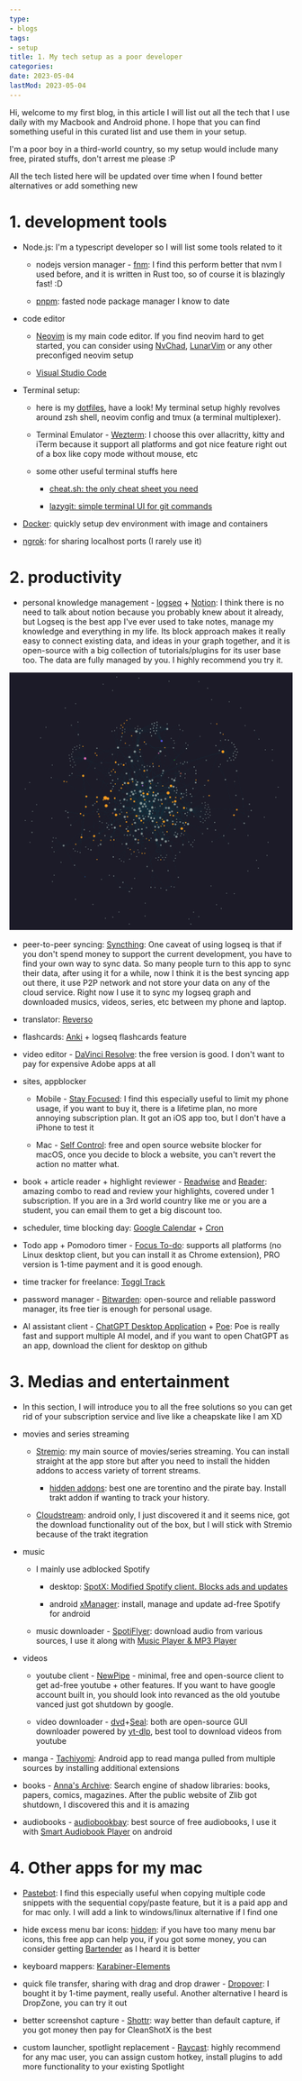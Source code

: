 ```yaml
---
type:
- blogs
tags:
- setup
title: 1. My tech setup as a poor developer
categories:
date: 2023-05-04
lastMod: 2023-05-04
---
```

Hi, welcome to my first blog, in this article I will list out all the tech that I use daily with my Macbook and Android phone. I hope that you can find something useful in this curated list and use them in your setup.

I'm a poor boy in a third-world country, so my setup would include many free, pirated stuffs, don't arrest me please :P

All the tech listed here will be updated over time when I found better alternatives or add something new

# 1. development tools

  + Node.js: I'm a typescript developer so I will list some tools related to it

    + nodejs version manager - [fnm](https://github.com/Schniz/fnm): I find this perform better that nvm I used before, and it is written in Rust too, so of course it is blazingly fast! :D

    + [pnpm](https://pnpm.io/installation): fasted node package manager I know to date

  + code editor

    + [Neovim](https://github.com/neovim/neovim) is my main code editor. If you find neovim hard to get started, you can consider using [NvChad](https://nvchad.com/), [LunarVim](https://github.com/lunarvim/lunarvim) or any other preconfiged neovim setup

    + [Visual Studio Code](https://code.visualstudio.com/)

  + Terminal setup:

    + here is my [dotfiles](https://github.com/howarddo2208/dotfiles), have a look! My terminal setup highly revolves around zsh shell, neovim config and tmux (a terminal multiplexer).

    + Terminal Emulator - [Wezterm](https://github.com/wez/wezterm): I choose this over allacritty, kitty and iTerm because it support all platforms and got nice feature right out of a box like copy mode without mouse, etc

    + some other useful terminal stuffs here

      + [cheat.sh: the only cheat sheet you need](https://github.com/chubin/cheat.sh)

      + [lazygit: simple terminal UI for git commands](https://github.com/jesseduffield/lazygit)

  + [Docker](https://www.docker.com/): quickly setup dev environment with image and containers

  + [ngrok](https://ngrok.com/): for sharing localhost ports (I rarely use it)

# 2. productivity

  + personal knowledge management - [logseq](https://github.com/logseq/logseq) + [Notion](https://www.notion.so/): I think there is no need to talk about notion because you probably knew about it already, but Logseq is the best app I've ever used to take notes, manage my knowledge and everything in my life. Its block approach makes it really easy to connect existing data, and ideas in your graph together, and it is open-source with a big collection of tutorials/plugins for its user base too. The data are fully managed by you. I highly recommend you try it.

![my logseq graph](/assets/image_1683208325478_0.png)

  + peer-to-peer syncing: [Syncthing](https://syncthing.net/): One caveat of using logseq is that if you don't spend money to support the current development, you have to find your own way to sync data. So many people turn to this app to sync their data, after using it for a while, now I think it is the best syncing app out there, it use P2P network and not store your data on any of the cloud service. Right now I use it to sync my logseq graph and downloaded musics, videos, series, etc between my phone and laptop.

  + translator: [Reverso]( https://www.reverso.net/)

  + flashcards: [Anki](https://apps.ankiweb.net/) + logseq flashcards feature

  + video editor - [DaVinci Resolve](https://www.blackmagicdesign.com/products/davinciresolve/): the free version is good. I don't want to pay for expensive Adobe apps at all

  + sites, appblocker

    + Mobile - [Stay Focused](https://play.google.com/store/apps/details?id=com.stayfocused&gl=US): I find this especially useful to limit my phone usage, if you want to buy it, there is a lifetime plan, no more annoying subscription plan. It got an iOS app too, but I don't have a iPhone to test it

    + Mac - [Self Control](https://github.com/SelfControlApp/selfcontrol/): free and open source website blocker for macOS, once you decide to block a website, you can't revert the action no matter what.

  + book + article reader + highlight reviewer - [Readwise](https://readwise.io/) and [Reader](https://read.readwise.io/): amazing combo to read and review your highlights, covered under 1 subscription. If you are in a 3rd world country like me or you are a student, you can email them to get a big discount too.

  + scheduler, time blocking day: [Google Calendar](https://calendar.google.com/) +  [Cron](https://calendar.cron.com/)

  + Todo app + Pomodoro timer - [Focus To-do](https://www.focustodo.cn/): supports all platforms (no Linux desktop client, but you can install it as Chrome extension), PRO version is 1-time payment and it is good enough.

  + time tracker for freelance: [Toggl Track](https://toggl.com/track/)

  + password manager - [Bitwarden](https://bitwarden.com/): open-source and reliable password manager, its free tier is enough for personal usage.

  + AI assistant client - [ChatGPT Desktop Application](https://github.com/lencx/ChatGPT) + [Poe](https://poe.com/): Poe is really fast and support multiple AI model, and if you want to open ChatGPT as an app, download the client for desktop on github

# 3. Medias and entertainment

  + In this section, I will introduce you to all the free solutions so you can get rid of your subscription service and live like a cheapskate like I am XD

  + movies and series streaming

    + [Stremio](https://www.stremio.com): my main source of movies/series streaming. You can install straight at the app store but after you need to install the hidden addons to access variety of torrent streams.

      + [hidden addons](https://danamag.github.io/stremio-addons-list/): best one are torentino and the pirate bay. Install trakt addon if wanting to track your history.

    + [Cloudstream](https://github.com/recloudstream/cloudstream): android only, I just discovered it and it seems nice, got the download functionality out of the box, but I will stick with Stremio because of the trakt itegration

  + music

    + I mainly use adblocked Spotify

      + desktop: [SpotX: Modified Spotify client. Blocks ads and updates](https://github.com/amd64fox/SpotX)

      + android [xManager](https://github.com/xManager-App/xManager): install, manage and update ad-free Spotify for android

    + music downloader - [SpotiFlyer](https://github.com/Shabinder/SpotiFlyer): download audio from various sources, I use it along with [Music Player & MP3 Player](https://play.google.com/store/apps/details?id=musicplayer.musicapps.music.mp3player)

  + videos

    + youtube client - [NewPipe](https://newpipe.net/) - minimal, free and open-source client to get ad-free youtube + other features. If you want to have google account built in, you should look into revanced as the old youtube vanced just got shutdown by google.

    + video downloader - [dvd](https://github.com/yausername/dvd)+[Seal](https://github.com/JunkFood02/Seal): both are open-source GUI downloader powered by [yt-dlp](https://github.com/yt-dlp/yt-dlp), best tool to download videos from youtube

  + manga - [Tachiyomi](https://tachiyomi.org/): Android app to read manga pulled from multiple sources by installing additional extensions

  + books - [Anna's Archive](https://annas-archive.org/): Search engine of shadow libraries: books, papers, comics, magazines. After the public website of Zlib got shutdown, I discovered this and it is amazing

  + audiobooks - [audiobookbay](https://audiobookbay.is/): best source of free audiobooks, I use it with [Smart Audiobook Player](https://play.google.com/store/apps/details?id=ak.alizandro.smartaudiobookplayer) on android

# 4. Other apps for my mac

  + [Pastebot](https://tapbots.com/pastebot/): I find this especially useful when copying multiple code snippets with the sequential copy/paste feature, but it is a paid app and for mac only. I will add a link to windows/linux alternative if I find one

  + hide excess menu bar icons: [hidden](https://github.com/dwarvesf/hidden): if you have too many menu bar icons, this free app can help you, if you got some money, you can consider getting [Bartender](https://www.macbartender.com/) as I heard it is better

  + keyboard mappers: [Karabiner-Elements](https://karabiner-elements.pqrs.org/)

  + quick file transfer, sharing with drag and drop drawer - [Dropover](https://dropoverapp.com/): I bought it by 1-time payment, really useful. Another alternative I heard is DropZone, you can try it out

  + better screenshot capture - [Shottr](https://shottr.cc/): way better than default capture, if you got money then pay for CleanShotX is the best

  + custom launcher, spotlight replacement - [Raycast](https://www.raycast.com/): highly recommend for any mac user, you can assign custom hotkey, install plugins to add more functionality to your existing Spotlight
